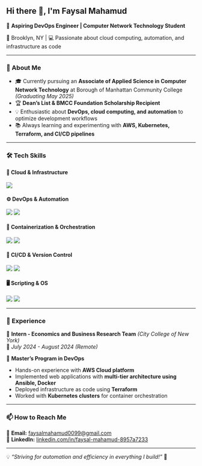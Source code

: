 ## Hi there 👋, I'm Faysal Mahamud  

🚀 **Aspiring DevOps Engineer | Computer Network Technology Student**  

📍 Brooklyn, NY | 💻 Passionate about cloud computing, automation, and infrastructure as code  

---

### 🌟 About Me  
- 🎓 Currently pursuing an **Associate of Applied Science in Computer Network Technology** at Borough of Manhattan Community College *(Graduating May 2025)*  
- 🏆 **Dean’s List & BMCC Foundation Scholarship Recipient**  
- 💡 Enthusiastic about **DevOps, cloud computing, and automation** to optimize development workflows  
- 📚 Always learning and experimenting with **AWS, Kubernetes, Terraform, and CI/CD pipelines**  

---

### 🛠️ Tech Skills  

#### 🚀 Cloud & Infrastructure  
<p align="left">
  <img src="https://img.shields.io/badge/AWS-%23FF9900.svg?style=for-the-badge&logo=amazon-aws&logoColor=white" />
</p>

#### ⚙️ DevOps & Automation  
<p align="left">
  <img src="https://img.shields.io/badge/Terraform-623CE4?style=for-the-badge&logo=terraform&logoColor=white" />
  <img src="https://img.shields.io/badge/Ansible-EE0000?style=for-the-badge&logo=ansible&logoColor=white" />
</p>

#### 🐳 Containerization & Orchestration  
<p align="left">
  <img src="https://img.shields.io/badge/Docker-2496ED?style=for-the-badge&logo=docker&logoColor=white" />
  <img src="https://img.shields.io/badge/Kubernetes-326CE5?style=for-the-badge&logo=kubernetes&logoColor=white" />
</p>

#### 🔧 CI/CD & Version Control  
<p align="left">
  <img src="https://img.shields.io/badge/GitHub-181717?style=for-the-badge&logo=github&logoColor=white" />
  <img src="https://img.shields.io/badge/Jenkins-D24939?style=for-the-badge&logo=jenkins&logoColor=white" />
</p>

#### 🖥️ Scripting & OS  
<p align="left">
  <img src="https://img.shields.io/badge/Linux-FCC624?style=for-the-badge&logo=linux&logoColor=black" />
  <img src="https://img.shields.io/badge/Shell_Scripting-4EAA25?style=for-the-badge&logo=gnu-bash&logoColor=white" />
</p>

---

### 🎯 Experience  
🔹 **Intern - Economics and Business Research Team** *(City College of New York)*  
📅 *July 2024 - August 2024 (Remote)*  

🔹 **Master’s Program in DevOps**  
- Hands-on experience with **AWS Cloud platform**  
- Implemented web applications with **multi-tier architecture using Ansible, Docker**  
- Deployed infrastructure as code using **Terraform**  
- Worked with **Kubernetes clusters** for container orchestration  

---

### 📫 How to Reach Me  
📧 **Email:** [faysalmahamud0099@gmail.com](mailto:faysalmahamud0099@gmail.com)  
🔗 **LinkedIn:** [linkedin.com/in/faysal-mahamud-8957a7233](https://www.linkedin.com/in/faysal-mahamud-8957a7233/)  

---

💡 *“Striving for automation and efficiency in everything I build!”* 🚀  
 
